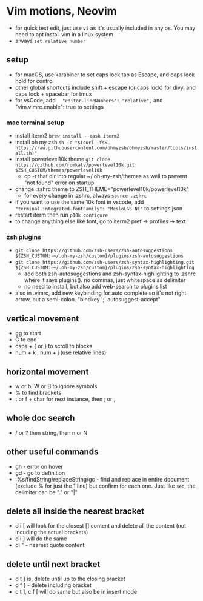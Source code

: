 # Vim motions, Neovim

- for quick text edit, just use `vi` as it's usually included in any os. You may need to apt install vim in a linux system
- always `set relative number`

## setup

- for macOS, use karabiner to set caps lock tap as Escape, and caps lock hold for control
- other global shortcuts include shift + escape (or caps lock) for divy, and caps lock + spacebar for tmux
- for vsCode, add `  "editor.lineNumbers": "relative",` and  "vim.vimrc.enable": true to settings

### mac terminal setup 

- install iterm2 `brew install --cask iterm2`
- install oh my zsh `sh -c "$(curl -fsSL https://raw.githubusercontent.com/ohmyzsh/ohmyzsh/master/tools/install.sh)"`
- install powerlevel10k theme `git clone https://github.com/romkatv/powerlevel10k.git $ZSH_CUSTOM/themes/powerlevel10k`
	- cp -r that dir into regular ~/.oh-my-zsh/themes as well to prevent "not found" error on startup
- change .zshrc theme to ZSH_THEME="powerlevel10k/powerlevel10k"
	- for every change in .zshrc, always `source .zshrc` 
- if you want to use the same 10k font in vscode, add `"terminal.integrated.fontFamily": "MesloLGS NF"` to settings.json
- restart iterm then run `p10k configure`
- to change anything else like font, go to iterm2 pref -> profiles -> text

### zsh plugins
- `git clone https://github.com/zsh-users/zsh-autosuggestions ${ZSH_CUSTOM:-~/.oh-my-zsh/custom}/plugins/zsh-autosuggestions`
- `git clone https://github.com/zsh-users/zsh-syntax-highlighting.git ${ZSH_CUSTOM:-~/.oh-my-zsh/custom}/plugins/zsh-syntax-highlighting`
	- add both zsh-autosuggestions and zsh-syntax-highlighting to .zshrc where it says plugins(). no commas, just whitespace as delimiter
	- no need to install, but also add web-search to plugins list
- also in .vimrc, add new keybinding for auto complete so it's not right arrow, but a semi-colon. "bindkey ';' autosuggest-accept"

## vertical movement
- gg to start
- G to end
- caps + { or } to scroll to blocks
- num + k , num + j (use relative lines)

## horizontal movement
- w or b, W or B to ignore symbols
- % to find brackets
- t or f + char for next instance, then ; or , 

## whole doc search
- / or ? then string, then n or N 

## other useful commands

- gh - error on hover
- gd - go to definition
- :%s/findString/replaceString/gc  - find and replace in entire document (exclude % for just the 1 line) but confirm for each one. Just like `sed`, the delimiter can be "." or "|"

## delete all inside the nearest bracket
- d i [ will look for the closest [] content and delete all the content (not incuding the actual brackets)
- d i ] will do the same
- di " - nearest quote content


## delete until next bracket
- d t }   is, delete until up to the closing bracket
- d f } - delete including bracket
- c t ], c f [ will do same but also be in insert mode 

